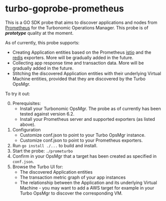 # turbo-goprobe-prometheus

This is a GO SDK probe that aims to discover applications and nodes from [Prometheus](https://prometheus.io/) for the
Turbonomic Operations Manager.  This probe is of **_prototype_** quality at the moment.

As of currently, this probe supports:
* Creating Application entities based on the Prometheus [istio](https://)
and the [redis](https://) exporters.  More will be gradually added in the future.
* Collecting app response time and transaction data.  More will be gradually added in the future.
* Stitching the discovered Application entities with their underlying Virtual Machine entities, provided that they are
discovered by the Turbo OpsMgr.

To try it out:

0. Prerequisites:
   * Install your Turbonomic OpsMgr.  The probe as of currently has been tested against version 6.2.
   * Install your Prometheus server and supported exporters (as listed above).
1. Configuration
   * Customize conf.json to point to your Turbo OpsMgr instance.
   * Customize conf.json to point to your Prometheus exporters.
2. Run `go install ./...` to build and install.
3. Start the probe: `./prometurbo`
4. Confirm in your OpsMgr that a target has been created as specified in `conf.json`.
5. Browse the Turbo UI for:
   * The discovered Application entities
   * The transaction metric graph of your app instances
   * The relationship between the Application and its underlying Virtual Machine - you may want to add a AWS target for
  example in your Turbo OpsMgr to discover the corresponding VM.
